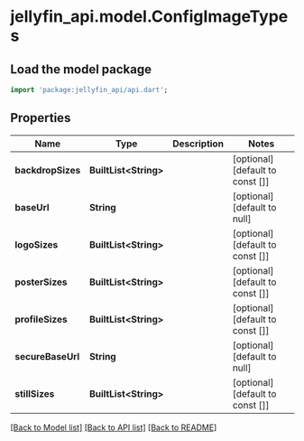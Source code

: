 # jellyfin_api.model.ConfigImageTypes

## Load the model package
```dart
import 'package:jellyfin_api/api.dart';
```

## Properties
Name | Type | Description | Notes
------------ | ------------- | ------------- | -------------
**backdropSizes** | **BuiltList&lt;String&gt;** |  | [optional] [default to const []]
**baseUrl** | **String** |  | [optional] [default to null]
**logoSizes** | **BuiltList&lt;String&gt;** |  | [optional] [default to const []]
**posterSizes** | **BuiltList&lt;String&gt;** |  | [optional] [default to const []]
**profileSizes** | **BuiltList&lt;String&gt;** |  | [optional] [default to const []]
**secureBaseUrl** | **String** |  | [optional] [default to null]
**stillSizes** | **BuiltList&lt;String&gt;** |  | [optional] [default to const []]

[[Back to Model list]](../README.md#documentation-for-models) [[Back to API list]](../README.md#documentation-for-api-endpoints) [[Back to README]](../README.md)



